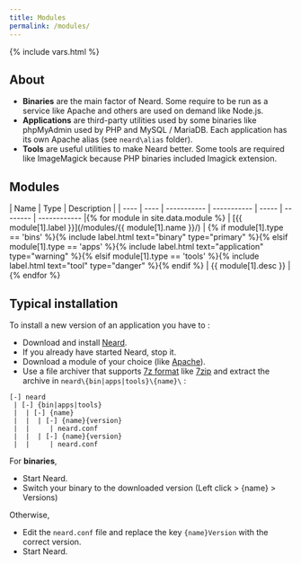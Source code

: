 ```yaml
---
title: Modules
permalink: /modules/
---
```

{% include vars.html %}

## About

* **Binaries** are the main factor of Neard. Some require to be run as a service like Apache and others are used on demand like Node.js.
* **Applications** are third-party utilities used by some binaries like phpMyAdmin used by PHP and MySQL / MariaDB. Each application has its own Apache alias (see `neard\alias` folder).
* **Tools** are useful utilities to make Neard better. Some tools are required like ImageMagick because PHP binaries included Imagick extension.

## Modules

| Name | Type | Description |
| ---- | ---- | ----------- | ----------- | ----- | -------- | ------------ |{% for module in site.data.module %}
| [{{ module[1].label }}](/modules/{{ module[1].name }}/) | {% if module[1].type == 'bins' %}{% include label.html text="binary" type="primary" %}{% elsif module[1].type == 'apps' %}{% include label.html text="application" type="warning" %}{% elsif module[1].type == 'tools' %}{% include label.html text="tool" type="danger" %}{% endif %} | {{ module[1].desc }} |{% endfor %}

## Typical installation

To install a new version of an application you have to :

* Download and install [Neard](/doc/get-started).
* If you already have started Neard, stop it.
* Download a module of your choice (like [Apache](/modules/apache/#releases)).
* Use a file archiver that supports [7z format](http://www.7-zip.org/7z.html) like [7zip](http://www.7-zip.org/) and extract the archive in `neard\{bin|apps|tools}\{name}\` :

```text
[-] neard
 | [-] {bin|apps|tools}
 |  | [-] {name}
 |  |  | [-] {name}{version}
 |  |     | neard.conf
 |  |  | [-] {name}{version}
 |  |     | neard.conf
```

For **binaries**,

* Start Neard.
* Switch your binary to the downloaded version (Left click > {name} > Versions)

Otherwise,

* Edit the `neard.conf` file and replace the key `{name}Version` with the correct version.
* Start Neard.